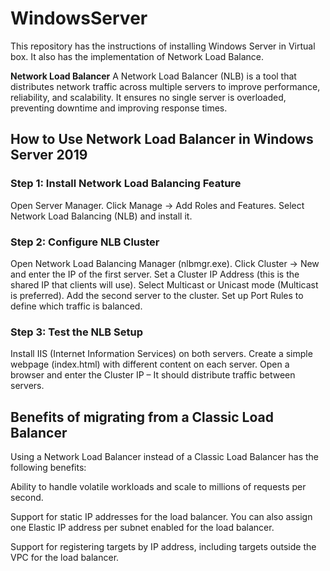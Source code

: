 # WindowsServer
This repository has the instructions of installing Windows Server in Virtual box. It also has the implementation of Network Load Balance.

**Network Load Balancer**
A Network Load Balancer (NLB) is a tool that distributes network traffic across multiple servers to improve performance, reliability, and scalability. It ensures no single server is overloaded, preventing downtime and improving response times.

## How to Use Network Load Balancer in Windows Server 2019
### Step 1: Install Network Load Balancing Feature
Open Server Manager.
Click Manage → Add Roles and Features.
Select Network Load Balancing (NLB) and install it.
### Step 2: Configure NLB Cluster
Open Network Load Balancing Manager (nlbmgr.exe).
Click Cluster → New and enter the IP of the first server.
Set a Cluster IP Address (this is the shared IP that clients will use).
Select Multicast or Unicast mode (Multicast is preferred).
Add the second server to the cluster.
Set up Port Rules to define which traffic is balanced.
### Step 3: Test the NLB Setup
Install IIS (Internet Information Services) on both servers.
Create a simple webpage (index.html) with different content on each server.
Open a browser and enter the Cluster IP – It should distribute traffic between servers.

## Benefits of migrating from a Classic Load Balancer

Using a Network Load Balancer instead of a Classic Load Balancer has the following benefits:

Ability to handle volatile workloads and scale to millions of requests per second.

Support for static IP addresses for the load balancer. You can also assign one Elastic IP address per subnet enabled for the load balancer.

Support for registering targets by IP address, including targets outside the VPC for the load balancer.


